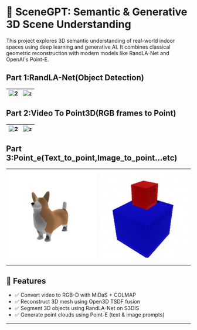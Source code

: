 # 🧠 SceneGPT: Semantic & Generative 3D Scene Understanding

This project explores 3D semantic understanding of real-world indoor spaces using deep learning and generative AI. It combines classical geometric reconstruction with modern models like RandLA-Net and OpenAI's Point-E.
## Part 1:RandLA-Net(Object Detection)
| ![2](RandLA-Net/imgs/S3DIS_area2.gif)   | ![z](RandLA-Net/imgs/S3DIS_area3.gif) |
| ------------------------------ | ---------------------------- |

## Part 2:Video To Point3D(RGB frames to Point)
 | ![2](imgs/room.gif)   | ![z](imgs/3d.gif) |
| ------------------------------ | ---------------------------- |

## Part 3:Point_e(Text_to_point,Image_to_point...etc)
 | ![2](example_data/corgi.jpg)   | ![z](example_data/cube_stack.jpg) |
| ------------------------------ | ---------------------------- |
---

## 🎯 Features

- ✅ Convert video to RGB-D with MiDaS + COLMAP
- ✅ Reconstruct 3D mesh using Open3D TSDF fusion
- ✅ Segment 3D objects using RandLA-Net on S3DIS
- ✅ Generate point clouds using Point-E (text & image prompts)

---